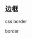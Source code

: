 
## 边框

css border

border

<CodeDemo :collapse="true">
  <template slot="code-template">
    <<< @/docs/.vuepress/examples/CssBorder.vue?template
  </template>
  <template slot="code-script">
    <<< @/docs/.vuepress/examples/CssBorder.vue?script
  </template>
  <template slot="code-style">
    <<< @/docs/.vuepress/examples/CssBorder.vue?style
  </template>
  <CssBorder slot="demo"/>
</CodeDemo>
